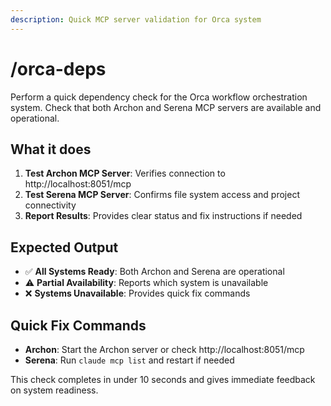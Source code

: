 ```yaml
---
description: Quick MCP server validation for Orca system
---
```


# /orca-deps

Perform a quick dependency check for the Orca workflow orchestration system. Check that both Archon and Serena MCP servers are available and operational.

## What it does
1. **Test Archon MCP Server**: Verifies connection to http://localhost:8051/mcp
2. **Test Serena MCP Server**: Confirms file system access and project connectivity
3. **Report Results**: Provides clear status and fix instructions if needed

## Expected Output
- ✅ **All Systems Ready**: Both Archon and Serena are operational
- ⚠️ **Partial Availability**: Reports which system is unavailable
- ❌ **Systems Unavailable**: Provides quick fix commands

## Quick Fix Commands
- **Archon**: Start the Archon server or check http://localhost:8051/mcp
- **Serena**: Run `claude mcp list` and restart if needed

This check completes in under 10 seconds and gives immediate feedback on system readiness.